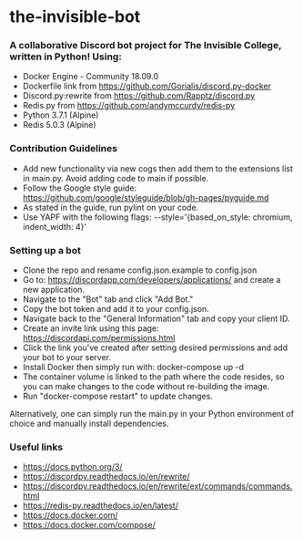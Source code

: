 # the-invisible-bot

### A collaborative Discord bot project for The Invisible College, written in Python! Using:
* Docker Engine - Community 18.09.0
* Dockerfile link from https://github.com/Gorialis/discord.py-docker
* Discord.py:rewrite from https://github.com/Rapptz/discord.py
* Redis.py from https://github.com/andymccurdy/redis-py
* Python 3.7.1 (Alpine)
* Redis 5.0.3 (Alpine)

### Contribution Guidelines
* Add new functionality via new cogs then add them to the extensions list in main.py. Avoid adding code to main if possible.
* Follow the Google style guide: https://github.com/google/styleguide/blob/gh-pages/pyguide.md
* As stated in the guide, run pylint on your code.
* Use YAPF with the following flags: --style='{based_on_style: chromium, indent_width: 4}'

### Setting up a bot
* Clone the repo and rename config.json.example to config.json
* Go to: https://discordapp.com/developers/applications/ and create a new application.
* Navigate to the "Bot" tab and click "Add Bot."
* Copy the bot token and add it to your config.json.
* Navigate back to the "General Information" tab and copy your client ID.
* Create an invite link using this page: https://discordapi.com/permissions.html
* Click the link you've created after setting desired permissions and add your bot to your server.
* Install Docker then simply run with: docker-compose up -d
* The container volume is linked to the path where the code resides, so you can make changes to the code without re-building the image.
* Run "docker-compose restart" to update changes.

Alternatively, one can simply run the main.py in your Python environment of choice and manually install dependencies. 

### Useful links
* https://docs.python.org/3/
* https://discordpy.readthedocs.io/en/rewrite/
* https://discordpy.readthedocs.io/en/rewrite/ext/commands/commands.html
* https://redis-py.readthedocs.io/en/latest/
* https://docs.docker.com/
* https://docs.docker.com/compose/
